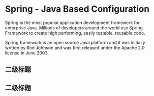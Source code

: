 # Spring - Java Based Configuration

Spring is the most popular application development framework for enterprise Java. Millions of developers around the
world use Spring Framework to create high performing, easily testable, reusable code.

Spring framework is an open source Java platform and it was initially written by Rod Johnson and was first released
under the Apache 2.0 license in June 2003.

## 二级标题

## 二级标题

